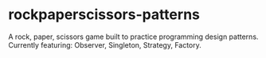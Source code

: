 # rockpaperscissors-patterns

A rock, paper, scissors game built to practice programming design patterns. Currently featuring: Observer, Singleton, Strategy, Factory. 
